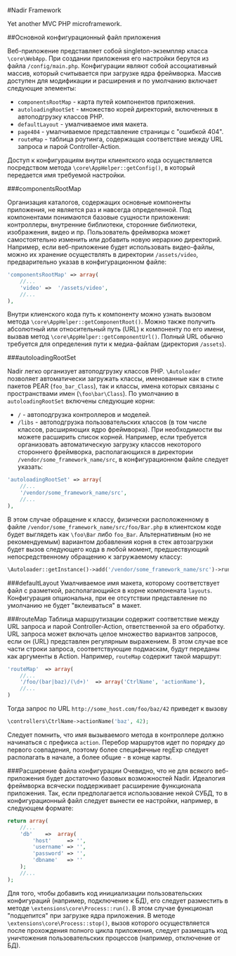 #Nadir Framework

Yet another MVC PHP microframework.

##Основной конфигурационный файл приложения

Веб-приложение представляет собой singleton-экземпляр класса `\core\WebApp`. При 
создании приложения его настройки берутся из файла `/config/main.php`. Конфигурации 
являют собой ассоциативный массив, который считывается при загрузке ядра фреймворка. 
Массив доступен для модификации и расширения и по умолчанию включает следующие 
элементы:

- `componentsRootMap` - карта путей компонентов приложения.
- `autoloadingRootSet` - множество корей директорий, включенных в автоподгрузку 
классов PHP.
- `defaultLayout` - умалчиваемое имя макета.
- `page404` - умалчиваемое представление страницы с "ошибкой 404".
- `routeMap` - таблица роутинга, содержащая соответствие между URL запроса и парой 
Controller-Action.

Доступ к конфигурациям внутри клиентского кода осуществляется посредством метода 
`\core\AppHelper::getConfig()`, в который передается имя требуемой настройки.

###componentsRootMap

Организация каталогов, содержащих основные компоненты приложения, не является раз 
и навсегда определенной. Под компонентами понимаются базовые сущности приложения: 
контроллеры, внутренние библиотеки, сторонние библиотеки, изображения, видео и пр. 
Пользователь фреймворка может самостоятельно изменить или добавить новую иерархию 
директорий. Например, если веб-приложение будет использовать видео-файлы, можно их 
хранение осуществлять в директории `/assets/video`, предварительно указав в 
конфигурационном файле:
````php
'componentsRootMap' => array(
    //...
    'video' =>  '/assets/video',
    //...
),
````
Внутри клиенского кода путь к компоненту можно узнать вызовом метода 
`\core\AppHelper::getComponentRoot()`. Можно также получить абсолютный или 
относительный путь (URL) к компоненту по его имени, вызвав метод 
`\core\AppHelper::getComponentUrl()`. Полный URL обычно требуется для определения 
пути к медиа-файлам (директория `/assets`).

###autoloadingRootSet

Nadir легко организует автоподгрузку классов PHP. `\Autoloader`
позволяет автоматически загружать классы, именованные как в стиле пакетов 
PEAR (`foo_bar_Class`), так и классы, имена которых связаны с пространствами имен 
(`\foo\bar\Class`). По умолчанию в `autoloadingRootSet` включены следующие корни: 
- `/` - автоподгрузка контроллеров и моделей. 
- `/libs` - автоподгрузка пользовательских классов (в том числе классов,
расширяющих ядро фреймворка).
При необходимости вы можете расширить список корней. Например, если требуется 
организовать автоматическую загрузку классов некоторого стороннего фреймворка, 
располагающихся в директории `/vendor/some_framework_name/src`, в конфигурационном
файле следует указать:
````php
'autoloadingRootSet' => array(
    //...
    '/vendor/some_framework_name/src',
    //...
),
````
В этом случае обращение к классу, физически расположенному в файле 
`/vendor/some_framework_name/src/foo/Bar.php` в клиентском коде будет выглядеть 
как `\foo\Bar` либо `foo_Bar`. Альтернативным (но не рекомендуемым) вариантом 
добавления корня в стек автозагрузки будет вызов следующего кода в любой момент,
предшествующий непосредственному обращению к загружаемому классу:
````php
\Autoloader::getInstance()->add('/vendor/some_framework_name/src')->run();
````

###defaultLayout
Умалчиваемое имя макета, которому соответствует файл с разметкой, располагающийся 
в корне компонената `layouts`. Конфигурация опциональна, при ее отсутствии
представление по умолчанию не будет "вклеиваться" в макет.

###routeMap
Таблица маршрутизации содержит соответствие между URL запроса и парой 
Controller-Action, ответственной за его обработку. URL запроса может включать
целое множество вариантов запросов, если он (URL) представлен регулярным
выражением. В этом случае все части строки запроса, соответствующие подмаскам, 
будут переданы как аргументы в Action. Например, `routeMap` содержит такой 
маршрут:
````php
'routeMap'	=> array(
	//...
	'/foo/(bar|baz)/(\d+)'	=> array('CtrlName', 'actionName'),
	//...
)
````
Тогда запрос по URL `http://some_host.com/foo/baz/42` приведет к вызову 
````php
\controllers\CtrlName->actionName('baz', 42);
````
Следует помнить, что имя вызываемого метода в контроллере должно начинаться с 
префикса `action`. Перебор маршрутов идет по порядку до первого совпадения,
поэтому более специфичные regExp следует располагать в начале, а более общие - 
в конце карты.

###Расширение файла конфигурации
Очевидно, что не для всякого веб-приложения будет достаточно базовых возможностей
Nadir. Идеалогия фреймворка всячески поддерживает расширение функционала приложения.
Так, если предполагается использование некой СУБД, то в конфигурационный файл
следует вынести ее настройки, например, в следующем формате:
````php
return array(
	//...
	'db'	=>	array(
		'host'     => '',
		'username' => '',
		'password' => '',
		'dbname'   => ''
	);
	//...
);
````
Для того, чтобы добавить код инициализации пользовательских конфигураций 
(например, подключение к БД), его следует разместить в методе 
`\extensions\core\Process::run()`. В этом случае функционал "подцепится" при 
загрузке ядра приложения. В методе `\extensions\core\Process::stop()`, вызов 
которого осуществляется после прохождения полного цикла приложения, следует 
размещать код уничтожения пользовательских процессов (например, отключение от БД).